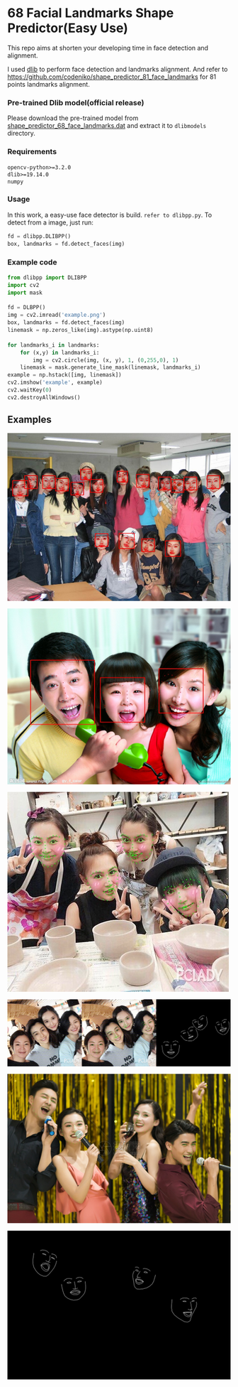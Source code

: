 68 Facial Landmarks Shape Predictor(Easy Use)
===============
This repo aims at shorten your developing time in face detection and alignment. 

I used [dlib](http://dlib.net/) to perform face detection and landmarks alignment. And refer to <https://github.com/codeniko/shape_predictor_81_face_landmarks> for 81 points landmarks alignment.

### Pre-trained Dlib model(official release)

Please download the pre-trained model from [shape_predictor_68_face_landmarks.dat](<http://sourceforge.net/projects/dclib/files/dlib/v18.10/shape_predictor_68_face_landmarks.dat.bz2>) and extract it to `dlibmodels` directory.

### Requirements

```shell
opencv-python>=3.2.0
dlib>=19.14.0
numpy
```

### Usage

In this work, a easy-use face detector is build. `refer to dlibpp.py`. To detect from a image, just run:

```python
fd = dlibpp.DLIBPP()
box, landmarks = fd.detect_faces(img)
```



### Example code

```python
from dlibpp import DLIBPP
import cv2
import mask

fd = DLBPP()
img = cv2.imread('example.png')
box, landmarks = fd.detect_faces(img)
linemask = np.zeros_like(img).astype(np.uint8)

for landmarks_i in landmarks:
    for (x,y) in landmarks_i:
        img = cv2.circle(img, (x, y), 1, (0,255,0), 1)
	linemask = mask.generate_line_mask(linemask, landmarks_i)
example = np.hstack([img, linemask])
cv2.imshow('example', example)
cv2.waitKey(0)
cv2.destroyAllWindows()
```



## Examples

![1-1](testimg/1-1.jpg)

![7-1](testimg/7-1.jpg)

![5-withlandmarks](testimg/5-withlandmarks.jpg)

![6-results](testimg/6-results.jpg)

![9-withlandmarks](testimg/9-withlandmarks.jpg)

![9-linemask](testimg/9-linemask.jpg)





